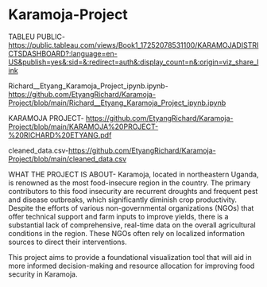 # Karamoja-Project
TABLEU PUBLIC-https://public.tableau.com/views/Book1_17252078531100/KARAMOJADISTRICTSDASHBOARD?:language=en-US&publish=yes&:sid=&:redirect=auth&:display_count=n&:origin=viz_share_link

Richard__Etyang_Karamoja_Project_ipynb.ipynb-https://github.com/EtyangRichard/Karamoja-Project/blob/main/Richard__Etyang_Karamoja_Project_ipynb.ipynb

KARAMOJA PROJECT- https://github.com/EtyangRichard/Karamoja-Project/blob/main/KARAMOJA%20PROJECT-%20RICHARD%20ETYANG.pdf

cleaned_data.csv-https://github.com/EtyangRichard/Karamoja-Project/blob/main/cleaned_data.csv

WHAT THE PROJECT IS ABOUT-
Karamoja, located in northeastern Uganda, is renowned as the most food-insecure region in the country. The primary contributors to this food insecurity are recurrent droughts and frequent pest and disease outbreaks, which significantly diminish crop productivity. Despite the efforts of various non-governmental organizations (NGOs) that offer technical support and farm inputs to improve yields, there is a substantial lack of comprehensive, real-time data on the overall agricultural conditions in the region. These NGOs often rely on localized information sources to direct their interventions.

This project aims to provide a foundational visualization tool that will aid in more informed decision-making and resource allocation for improving food security in Karamoja.
